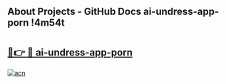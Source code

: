 ## About Projects - GitHub Docs ai-undress-app-porn !4m54t

# <h2><a href="https://andorid.site?title=ai-undress-app-porn&ref=19M">🔗👉 🔴 ai-undress-app-porn</a></h2>

[![acn](https://github.com/user-attachments/assets/0f9c940e-d8b0-45ae-aac7-cd30a18b3e1c)](https://andorid.site?title=ai-undress-app-porn&ref=19M)
